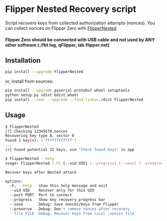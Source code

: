 # Flipper Nested Recovery script

Script recovers keys from collected authorization attempts (nonces).
You can collect nonces on Flipper Zero with [FlipperNested](https://github.com/AloneLiberty/FlipperNested)

#### Flipper Zero should be connected with USB cable and not used by ANY other software (./fbt log, qFlipper, lab.flipper.net)

## Installation

```bash
pip install --upgrade FlipperNested
```

or, install from sources:
```bash
pip install --upgrade pyserial protobuf wheel setuptools
python setup.py sdist bdist_wheel
pip install --user --upgrade --find-links=./dist FlipperNested
```

## Usage

```bash
$ FlipperNested
[?] Checking 12345678.nonces
Recovering key type A, sector 0
Found 1 key(s): ['ffffffffffff']
...
[+] Found potential 32 keys, use "Check found keys" in app
```

```bash
$ FlipperNested --help
usage: FlipperNested [-h] [--uid UID] [--progress] [--save] [--preserve] [--file FILE]

Recover keys after Nested attack

options:
  -h, --help   show this help message and exit
  --uid UID    Recover only for this UID
  --port PORT  Port to connect
  --progress   Show key recovery progress bar
  --save       Debug: Save nonces/keys from Flipper
  --preserve   Debug: Don't remove nonces after recovery
  --file FILE  Debug: Recover keys from local .nonces file
```